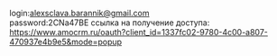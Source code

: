  login:alexsclava.barannik@gmail.com <br>
 password:2CNa47BE
 ссылка на получение доступа: https://www.amocrm.ru/oauth?client_id=1337fc02-9780-4c00-a807-470937e4b9e5&mode=popup